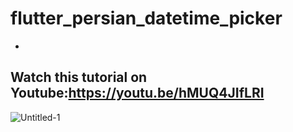 # flutter_persian_datetime_picker
-
Watch this tutorial on Youtube:https://youtu.be/hMUQ4JIfLRI
-

![Untitled-1](https://user-images.githubusercontent.com/78899995/205289087-debb4da6-33bf-4b0f-9fb3-926013c4218b.jpg)

